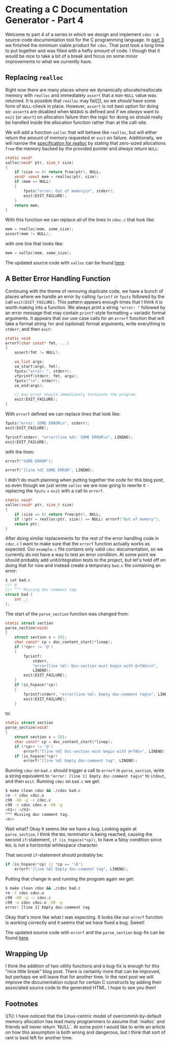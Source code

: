 Creating a C Documentation Generator - Part 4
=============================================

Welcome to part 4 of a series in which we design and implement `cdoc` - a
source-code documentation tool for the C programming language.
In [part 3](/blog/2020-03-14-creating-cdoc-part-3.html) we finished the minimum
viable product for `cdoc`.
That post took a long time to put together and was filled with a hefty amount
of code.
I though that it would be nice to take a bit of a break and focus on some minor
improvements to what we currently have.

## Replacing `realloc`
Right now there are many places where we dynamically allocate/reallocate memory
with `realloc` and immediately `assert` that a non-`NULL` value was returned.
It is possible that `realloc` may fail[\[1\]](#ft1), so we *should* have some
form of `NULL`-check in place.
However, `assert` is not best option for doing so: `assert`s are disabled when
`NDEBUG` is defined and if we *always* want to `exit` (or `abort`) on allocation
failure then the logic for doing so should really be handled inside the
allocation function rather than at the call-site.

We will add a function `xalloc` that will behave like `realloc`, but will either
return the amount of memory requested or `exit` on failure.
Additionally, we will narrow the
[specification for realloc](https://pubs.opengroup.org/onlinepubs/009695399/functions/realloc.html)
by stating that zero-sized allocations `free` the memory backed by the provided
pointer and *always* return `NULL`:

```c
static void*
xalloc(void* ptr, size_t size)
{
    if (size == 0) return free(ptr), NULL;
    void* const mem = realloc(ptr, size);
    if (mem == NULL)
    {
        fputs("error: Out of memory\n", stderr);
        exit(EXIT_FAILURE);
    }
    return mem;
}
```

With this function we can replace all of the lines in `cdoc.c` that look like:

```c
mem = realloc(mem, some_size);
assert(mem != NULL);
```

with one line that looks like:

```c
mem = xalloc(mem, some_size);
```

The updated source code with `xalloc` can be found
[here](https://git.sr.ht/~ashn/cdoc/tree/98ef0659cd0c7b32e1e8f351d0358c63d8da4066).


## A Better Error Handling Function
Continuing with the theme of removing duplicate code, we have a bunch of places
where we handle an error by calling `fprintf` or `fputs` followed by the call
`exit(EXIT_FAILURE)`.
This pattern appears enough times that I think it is worth making into a
function.
We always print a string `"error: "` followed by an error message that may
contain `printf`-style formatting + variadic format arguments.
It appears that our use case calls for an `errorf` function that will take a
format string `fmt` and (optional) format arguments, write everything to
`stderr`, and then `exit`:

```c
static void
errorf(char const* fmt, ...)
{
    assert(fmt != NULL);

    va_list args;
    va_start(args, fmt);
    fputs("error: ", stderr);
    vfprintf(stderr, fmt, args);
    fputs("\n", stderr);
    va_end(args);

    // Any error should immediately terminate the program.
    exit(EXIT_FAILURE);
}
```

With `errorf` defined we can replace lines that look like:

```c
fputs("error: SOME ERROR\n", stderr);
exit(EXIT_FAILURE);
```

```c
fprintf(stderr, "error(line %d): SOME ERROR\n", LINENO);
exit(EXIT_FAILURE);
```

with the lines:

```c
errorf("SOME ERROR");
```

```c
errorf("[line %d] SOME ERROR", LINENO);
```

I didn't do much planning when putting together the code for this blog post, so
even though we just wrote `xalloc` we are now going to rewrite it - replacing
the `fputs` + `exit` with a call to `errorf`.

```c
static void*
xalloc(void* ptr, size_t size)
{
    if (size == 0) return free(ptr), NULL;
    if ((ptr = realloc(ptr, size)) == NULL) errorf("Out of memory");
    return ptr;
}
```

After doing similar replacements for the rest of the error handling code in
`cdoc.c` I want to make sure that the `errorf` function actually works as
expected.
Our `example.c` file  contains only valid `cdoc` documentation, so we currently
do not have a way to test an error condition.
At some point we should probably add unit/integration tests to the project, but
let's hold off on doing that for now and instead create a temporary `bad.c` file
containing an error:

```c
$ cat bad.c
//! @
//! ^^^ Missing doc comment tag.
struct bad {
    int _;
};
```

The start of the `parse_section` function was changed from:

```c
static struct section
parse_section(void)
{
    struct section s = {0};
    char const* cp = doc_content_start(*linep);
    if (*cp++ != '@')
    {
        fprintf(
            stderr,
            "error(line %d): Doc-section must begin with @<TAG>\n",
            LINENO);
        exit(EXIT_FAILURE);
    }
    if (is_hspace(*cp))
    {
        fprintf(stderr, "error(line %d): Empty doc-comment tag\n", LINENO);
        exit(EXIT_FAILURE);
    }
```

to:

```c
static struct section
parse_section(void)
{
    struct section s = {0};
    char const* cp = doc_content_start(*linep);
    if (*cp++ != '@')
        errorf("[line %d] Doc-section must begin with @<TAG>", LINENO);
    if (is_hspace(*cp))
        errorf("[line %d] Empty doc-comment tag", LINENO);
```

Running `cdoc` on `bad.c` should trigger a call to `errorf` in `parse_section`,
write a string equivalent to
`"error: [line 1] Empty doc-comment tag\n"` to `stdout`, and then `exit`.
Running `cdoc` on `bad.c` we get:

```sh
$ make clean cdoc && ./cdoc bad.c
rm -f cdoc cdoc.o
c99 -O0 -g -c cdoc.c
c99 -o cdoc cdoc.o -O0 -g
<h3>: </h3>
^^^ Missing doc comment tag.
<hr>
```

Wait what?
Okay it seems like we have a bug.
Looking again at `parse_section`, I think the `NUL` terminator is being reached,
causing the second `if`-statement, `if (is_hspace(*cp))`, to have a falsy
condition since `NUL` is not a horizontal whitespace character.

That second `if`-statement should probably be:

```c
if (is_hspace(*cp) || *cp == '\0')
    errorf("[line %d] Empty doc-comment tag", LINENO);
```

Putting that change in and running the program again we get:

```sh
$ make clean cdoc && ./cdoc bad.c
rm -f cdoc cdoc.o
c99 -O0 -g -c cdoc.c
c99 -o cdoc cdoc.o -O0 -g
error: [line 1] Empty doc-comment tag
```

Okay that's more like what I was expecting.
It looks like our `errorf` function is working correctly and it seems that we
have fixed a bug.
Sweet!

The updated source code with `errorf` and the `parse_section` bug-fix can be
found
[here](https://git.sr.ht/~ashn/cdoc/commit/2e146e2c60b2008efe50f7a6f9827180064ff1e5).


## Wrapping Up
I think the addition of two utility functions and a bug-fix is enough for this
"nice little break" blog post.
There is certainly more that can be improved, but perhaps we will leave that for
another time.
In the next post we will improve the documentation output for certain C
constructs by adding their associated source code to the generated HTML.
I hope to see you then!

## Footnotes
<div id="ft1">\[1\]:
I have noticed that the Linux-centric model of overcommit-by-default memory
allocation has lead many programmers to assume that `malloc` and friends will
never return `NULL`.
At some point I would like to write an article on how this assumption is both
wrong and dangerous, but I think that sort of rant is best left for another
time.
</div>
